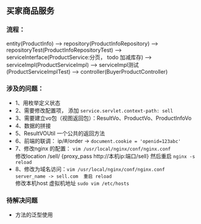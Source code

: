 ## 买家商品服务

### 流程：                         
entity(ProductInfo) --> repository(ProductInfoRepository) -->  repositoryTest(ProductInfoRepositoryTest) -->  
serviceInterface(ProductService:分页， todo 加减库存) -->  serviceImpl(ProductServiceImpl)  -->  serviceImpl测试(ProductServiceImplTest)
-->  controller(BuyerProductController)             


### 涉及的问题：              
- 1、用枚举定义状态
- 2、需要修改配置项， 添加 `service.servlet.context-path: sell`              
- 3、需要建立vo包（视图返回包）：ResultVo、ProductVo、ProductInfoVo
- 4、数据的拼接
- 5、ResultVOUtil 一个公共的返回方法
- 6、前端的联调： ip/#/order  -> `document.cookie = 'openid=123abc'`
- 7、修改nginx 的配置： `vim /usr/local/nginx/conf/nginx.conf`                                 
    修改location /sell/ {proxy_pass http://本机ip:端口/sell} 然后重启 `nginx -s reload`
- 8、修改为域名访问：`vim /usr/local/nginx/conf/nginx.conf`                                  
    `server_name -> sell.com  重启 reload`                        
    修改本机host 虚拟机地址 `sudo vim /etc/hosts`                          
    
### 待解决问题
- 方法的泛型使用
